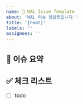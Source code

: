 ```yaml
---
name: 🐶 WAL Issue Template
about: 'WAL 이슈 템플릿입니다.'
title: '[Feat]'
labels: ''
assignees: ''
---
```


## 🐶 이슈 요약

<!-- 이슈에 대해 설명해주세요. -->

## ✅ 체크 리스트

<!-- 해야 할 일을 적어주세요. -->

- [ ] todo
